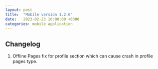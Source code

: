 ```yaml
---
layout: post
title:  "Mobile version 1.2.6"
date:   2023-02-23 10:00:00 +0300
categories: mobile application
---
```


Changelog
---
1. Offline Pages fix for profile section which can cause crash in profile pages type.
